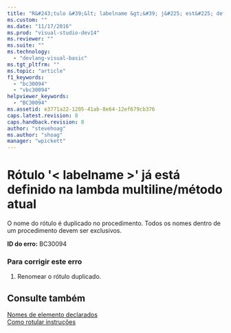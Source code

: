 ```yaml
---
title: "R&#243;tulo &#39;&lt; labelname &gt;&#39; j&#225; est&#225; definido na lambda multiline/m&#233;todo atual | Microsoft Docs"
ms.custom: ""
ms.date: "11/17/2016"
ms.prod: "visual-studio-dev14"
ms.reviewer: ""
ms.suite: ""
ms.technology: 
  - "devlang-visual-basic"
ms.tgt_pltfrm: ""
ms.topic: "article"
f1_keywords: 
  - "bc30094"
  - "vbc30094"
helpviewer_keywords: 
  - "BC30094"
ms.assetid: e3771a22-1205-41ab-8e64-12ef679cb376
caps.latest.revision: 8
caps.handback.revision: 8
author: "stevehoag"
ms.author: "shoag"
manager: "wpickett"
---
```

# R&#243;tulo &#39;&lt; labelname &gt;&#39; j&#225; est&#225; definido na lambda multiline/m&#233;todo atual
O nome do rótulo é duplicado no procedimento. Todos os nomes dentro de um procedimento devem ser exclusivos.  
  
 **ID do erro:** BC30094  
  
### Para corrigir este erro  
  
1.  Renomear o rótulo duplicado.  
  
## Consulte também  
 [Nomes de elemento declarados](../../visual-basic/programming-guide/language-features/declared-elements/declared-element-names.md)   
 [Como rotular instruções](../../visual-basic/programming-guide/program-structure/how-to-label-statements.md)